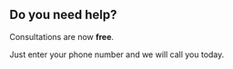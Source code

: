 
## Do you need help?

Consultations are now __free__.

Just enter your phone number and we will call you today.